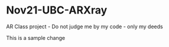 # Nov21-UBC-ARXray
AR Class project - Do not judge me by my code - only my deeds

This is a sample change


